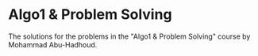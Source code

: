 # Algo1 & Problem Solving
The solutions for the problems in the "Algo1 & Problem Solving" course by Mohammad Abu-Hadhoud.
